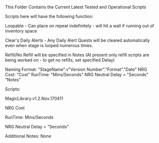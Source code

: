 This Folder Contains the Current Latest Tested and Operational Scripts


Scripts here will have the following function:

Loopable - Can place on repeat indefinitely - will hit a wall if running out of inventory space

Clear's Daily Alerts - Any Daily Alert Quests will be cleared automatically even when stage is looped numerous times.

Refill/No Refill will be specified in Notes (At present only refill scripts are being worked on - to get no refills, set specified Delay)


Naming Format: "StageName".v"Version Number"."Format"."Date"
NRG Cost: "Cost"
RunTime: "Mins/Seconds"
NRG Neutral Delay = "Seconds"
"Notes"


Scripts:

MagicLibrary.v1.2.Nox.170411

NRG Cost

RunTime: Mins/Seconds

NRG Neutral Delay = "Seconds"

Additional Notes: None
